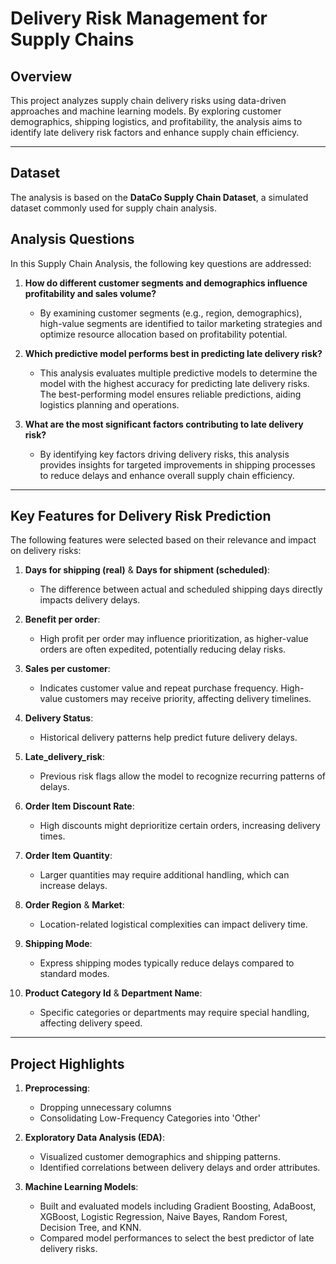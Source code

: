 # Delivery Risk Management for Supply Chains

## Overview
This project analyzes supply chain delivery risks using data-driven approaches and machine learning models. By exploring customer demographics, shipping logistics, and profitability, the analysis aims to identify late delivery risk factors and enhance supply chain efficiency.

---

## Dataset
The analysis is based on the **DataCo Supply Chain Dataset**, a simulated dataset commonly used for supply chain analysis.

## Analysis Questions
In this Supply Chain Analysis, the following key questions are addressed:

1. **How do different customer segments and demographics influence profitability and sales volume?**
   - By examining customer segments (e.g., region, demographics), high-value segments are identified to tailor marketing strategies and optimize resource allocation based on profitability potential.

2. **Which predictive model performs best in predicting late delivery risk?**
   - This analysis evaluates multiple predictive models to determine the model with the highest accuracy for predicting late delivery risks. The best-performing model ensures reliable predictions, aiding logistics planning and operations.

3. **What are the most significant factors contributing to late delivery risk?**
   - By identifying key factors driving delivery risks, this analysis provides insights for targeted improvements in shipping processes to reduce delays and enhance overall supply chain efficiency.

---

## Key Features for Delivery Risk Prediction
The following features were selected based on their relevance and impact on delivery risks:

1. **Days for shipping (real)** & **Days for shipment (scheduled)**:
   - The difference between actual and scheduled shipping days directly impacts delivery delays.

2. **Benefit per order**:
   - High profit per order may influence prioritization, as higher-value orders are often expedited, potentially reducing delay risks.

3. **Sales per customer**:
   - Indicates customer value and repeat purchase frequency. High-value customers may receive priority, affecting delivery timelines.

4. **Delivery Status**:
   - Historical delivery patterns help predict future delivery delays.

5. **Late_delivery_risk**:
   - Previous risk flags allow the model to recognize recurring patterns of delays.

6. **Order Item Discount Rate**:
   - High discounts might deprioritize certain orders, increasing delivery times.

7. **Order Item Quantity**:
   - Larger quantities may require additional handling, which can increase delays.

8. **Order Region** & **Market**:
   - Location-related logistical complexities can impact delivery time.

9. **Shipping Mode**:
   - Express shipping modes typically reduce delays compared to standard modes.

10. **Product Category Id** & **Department Name**:
    - Specific categories or departments may require special handling, affecting delivery speed.

---

## Project Highlights
1. **Preprocessing**:
   - Dropping unnecessary columns
   - Consolidating Low-Frequency Categories into 'Other'
     
2. **Exploratory Data Analysis (EDA)**:
   - Visualized customer demographics and shipping patterns.
   - Identified correlations between delivery delays and order attributes.

3. **Machine Learning Models**:
   - Built and evaluated models including Gradient Boosting, AdaBoost, XGBoost, Logistic Regression, Naive Bayes, Random Forest, Decision Tree, and KNN.
   - Compared model performances to select the best predictor of late delivery risks.


